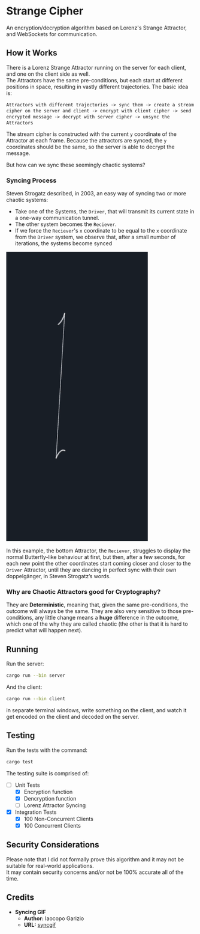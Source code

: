 # Strange Cipher
An encryption/decryption algorithm based on Lorenz's Strange Attractor, and WebSockets for communication.

## How it Works

There is a Lorenz Strange Attractor running on the server for each client, and one on the client side as well.  
The Attractors have the same pre-conditions, but each start at different positions in space, resulting in vastly different trajectories.
The basic idea is:  
```
Attractors with different trajectories -> sync them -> create a stream cipher on the server and client -> encrypt with client cipher -> send encrypted message -> decrypt with server cipher -> unsync the Attractors
```

The stream cipher is constructed with the current `y` coordinate of the Attractor at each frame. Because the attractors are synced, the `y` coordinates should be the same, so the server is able to decrypt the message.

But how can we sync these seemingly chaotic systems?

### Syncing Process

Steven Strogatz described, in 2003, an easy way of syncing two or more chaotic systems:
- Take one of the Systems, the `Driver`, that will transmit its current state in a one-way communication tunnel.
- The other system becomes the `Reciever`.
- If we force the `Reciever`'s `x` coordinate to be equal to the `x` coordinate from the `Driver` system, we observe that, after a small number of iterations, the systems become synced

![sync](.github/sync.gif)

In this example, the bottom Attractor, the `Reciever`, struggles to display the normal Butterfly-like behaviour at first, but then, after a few seconds, for each new point the other coordinates start coming
closer and closer to the `Driver` Attractor, until they are dancing in perfect sync with their own doppelgänger, in Steven Strogatz’s words.


### Why are Chaotic Attractors good for Cryptography?

They are **Deterministic**, meaning that, given the same pre-conditions, the outcome will always be the same.
They are also very sensitive to those pre-conditions, any little change means a **huge** difference in the outcome, which one of the why they are called chaotic (the other is that it is hard to predict what will happen next).

## Running

Run the server:
```bash
cargo run --bin server
```

And the client:
```bash
cargo run --bin client
```

in separate terminal windows, write something on the client, and watch it get encoded on the client and decoded on the server.

## Testing

Run the tests with the command:
```bash
cargo test
```

The testing suite is comprised of:
- [ ] Unit Tests
  - [x] Encryption function
  - [x] Dencryption function
  - [ ] Lorenz Attractor Syncing

- [x] Integration Tests
  - [x] 100 Non-Concurrent Clients
  - [x] 100 Concurrent Clients

## Security Considerations

Please note that I did not formally prove this algorithm and it may not be suitable for real-world applications.  
It may contain security concerns and/or not be 100% accurate all of the time.

## Credits

- **Syncing GIF**
  - **Author:** Iaocopo Garizio
  - **URL:** [syncgif](https://iacopogarizio.com/projects/synchronizing-lorenz-attractors-i)

